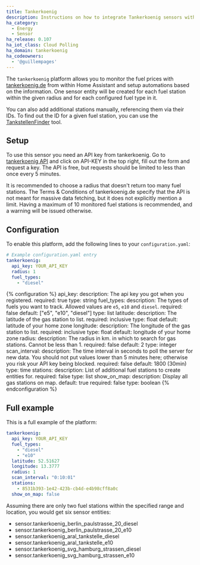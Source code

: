 ```yaml
---
title: Tankerkoenig
description: Instructions on how to integrate Tankerkoenig sensors within Home Assistant.
ha_category:
  - Energy
  - Sensor
ha_release: 0.107
ha_iot_class: Cloud Polling
ha_domain: tankerkoenig
ha_codeowners:
  - '@guillempages'
---
```


The `tankerkoenig` platform allows you to monitor the fuel prices with [tankerkoenig.de](https://www.tankerkoenig.de/) from within Home Assistant and setup automations based on the information.
One sensor entity will be created for each fuel station within the given radius and for each configured fuel type in it.

You can also add additional stations manually, referencing them via their IDs. To find out the ID for a given fuel station, you can use the [TankstellenFinder](https://creativecommons.tankerkoenig.de/TankstellenFinder/index.html) tool.

## Setup

To use this sensor you need an API key from tankerkoenig. Go to [tankerkoenig API](https://creativecommons.tankerkoenig.de) and click on API-KEY in the top right, fill out the form and request a key. The API is free, but requests should be limited to less than once every 5 minutes.

It is recommended to choose a radius that doesn't return too many fuel stations. The Terms & Conditions of tankerkoenig.de specify that the API is not meant for massive data fetching, but it does not explicitly mention a limit. Having a maximum of 10 monitored fuel stations is recommended, and a warning will be issued otherwise.

## Configuration

To enable this platform, add the following lines to your `configuration.yaml`:

```yaml
# Example configuration.yaml entry
tankerkoenig:
  api_key: YOUR_API_KEY
  radius: 1
  fuel_types:
    - "diesel"
```

{% configuration %}
api_key:
  description: The api key you got when you registered.
  required: true
  type: string
fuel_types:
  description: The types of fuels you want to track. Allowed values are `e5`, `e10` and `diesel`.
  required: false
  default: ["e5", "e10", "diesel"]
  type: list
latitude:
  description: The latitude of the gas station to list.
  required: inclusive
  type: float
  default: latitude of your home zone
longitude:
  description: The longitude of the gas station to list.
  required: inclusive
  type: float
  default: longitude of your home zone
radius:
  description: The radius in km. in which to search for gas stations. Cannot be less than 1.
  required: false
  default: 2
  type: integer
scan_interval:
  description: The time interval in seconds to poll the server for new data. You should not put values lower than 5 minutes here; otherwise you risk your API key being blocked.
  required: false
  default: 1800 (30min)
  type: time
stations:
  description: List of additional fuel stations to create entities for.
  required: false
  type: list
show_on_map:
  description: Display all gas stations on map.
  default: true
  required: false
  type: boolean
{% endconfiguration %}

## Full example

This is a full example of the platform:

```yaml
tankerkoenig:
  api_key: YOUR_API_KEY
  fuel_types:
    - "diesel"
    - "e10"
  latitude: 52.51627
  longitude: 13.3777
  radius: 1
  scan_interval: "0:10:01"
  stations:
    - 8531b393-1e42-423b-cb4d-e4b98cff8a0c
  show_on_map: false
```

Assuming there are only two fuel stations within the specified range and location, you would get six sensor entities:
 * sensor.tankerkoenig_berlin_paulstrasse_20_diesel
 * sensor.tankerkoenig_berlin_paulstrasse_20_e10
 * sensor.tankerkoenig_aral_tankstelle_diesel
 * sensor.tankerkoenig_aral_tankstelle_e10
 * sensor.tankerkoenig_svg_hamburg_strassen_diesel
 * sensor.tankerkoenig_svg_hamburg_strassen_e10
